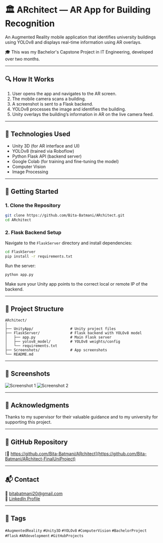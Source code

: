 
# 🏛️ ARchitect — AR App for Building Recognition

An Augmented Reality mobile application that identifies university buildings using YOLOv8 and displays real-time information using AR overlays.

🎓 This was my Bachelor's Capstone Project in IT Engineering, developed over two months.

---

## 🔍 How It Works

1. User opens the app and navigates to the AR screen.
2. The mobile camera scans a building.
3. A screenshot is sent to a Flask backend.
4. YOLOv8 processes the image and identifies the building.
5. Unity overlays the building’s information in AR on the live camera feed.

---

## 🧠 Technologies Used

- Unity 3D (for AR interface and UI)
- YOLOv8 (trained via Roboflow)
- Python Flask API (backend server)
- Google Colab (for training and fine-tuning the model)
- Computer Vision
- Image Processing

---

## 🚀 Getting Started

### 1. Clone the Repository
```bash
git clone https://github.com/Bita-Batmani/ARchitect.git
cd ARchitect
```

### 2. Flask Backend Setup
Navigate to the `FlaskServer` directory and install dependencies:

```bash
cd FlaskServer
pip install -r requirements.txt
```

Run the server:

```bash
python app.py
```

Make sure your Unity app points to the correct local or remote IP of the backend.

---

## 📁 Project Structure

```
ARchitect/
│
├── UnityApp/                 # Unity project files
├── FlaskServer/              # Flask backend with YOLOv8 model
│   ├── app.py                # Main Flask server
│   ├── yolov8_model/         # YOLOv8 weights/config
│   └── requirements.txt
├── Screenshots/              # App screenshots
└── README.md
```

---

## 📸 Screenshots

![Screenshot 1](Screenshots/screenshot1.png)
![Screenshot 2](Screenshots/screenshot2.png)

---

## 🙏 Acknowledgments

Thanks to my supervisor for their valuable guidance and to my university for supporting this project.

---

## 📎 GitHub Repository

[🔗 https://github.com/Bita-Batmani/ARchitect](https://github.com/Bita-Batmani/ARchitect-FinalUniProject)

---

## 📬 Contact

📧 bitabatmani20@gmail.com  
💼 [LinkedIn Profile](https://www.linkedin.com/in/bita-batmani/)

---

## 📌 Tags

`#AugmentedReality` `#Unity3D` `#YOLOv8` `#ComputerVision` `#BachelorProject` `#Flask` `#ARdevelopment` `#GitHubProjects`
